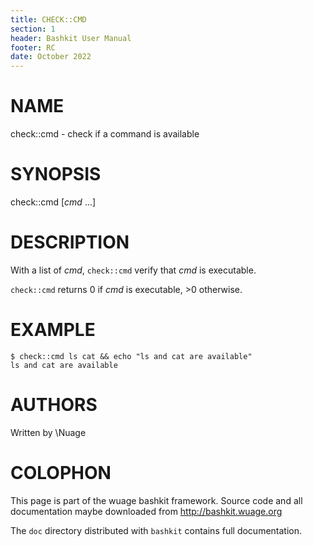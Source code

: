 ```yaml
---
title: CHECK::CMD
section: 1
header: Bashkit User Manual
footer: RC
date: October 2022
---
```


# NAME

check::cmd - check if a command is available

# SYNOPSIS

check::cmd [*cmd* ...]

# DESCRIPTION

With a list of *cmd*, `check::cmd` verify that *cmd* is executable.

`check::cmd` returns 0 if *cmd* is executable, >0 otherwise.

# EXAMPLE

    $ check::cmd ls cat && echo "ls and cat are available"
    ls and cat are available

# AUTHORS
Written by \\Nuage

# COLOPHON
This page is part of the wuage bashkit framework. Source code and all
documentation maybe downloaded from <http://bashkit.wuage.org>

The `doc` directory distributed with `bashkit` contains full documentation.
